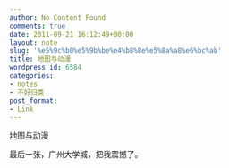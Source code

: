 ```yaml
---
author: No Content Found
comments: true
date: 2011-09-21 16:12:49+00:00
layout: note
slug: '%e5%9c%b0%e5%9b%be%e4%b8%8e%e5%8a%a8%e6%bc%ab'
title: 地图与动漫
wordpress_id: 6584
categories:
- notes
- 不好归类
post_format:
- Link
---
```


[地图与动漫](http://www.douban.com/note/173798709/?utm_source=twitterfeed&utm_medium=twitter)

最后一张，广州大学城，把我震撼了。
